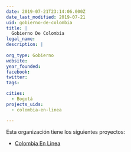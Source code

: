 ```yaml
---
date: 2019-07-21T23:14:06.000Z
date_last_modified: 2019-07-21
uid: gobierno-de-colombia
title: |
  Gobierno De Colombia
legal_name: 
description: |
  
org_type: Gobierno
website: 
year_founded: 
facebook: 
twitter: 
tags:

cities: 
  - Bogotá
projects_uids:
  - colombia-en-linea

---
```


Esta organización tiene los siguientes proyectos:

- [Colombia En Linea](/proyectos/colombia-en-linea)
